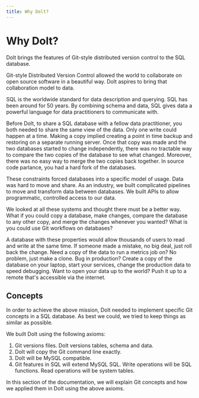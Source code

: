 ```yaml
---
title: Why Dolt?
---
```


# Why Dolt?

Dolt brings the features of Git-style distributed version control to the SQL database.

Git-style Distributed Version Control allowed the world to collaborate on open source software in a beautiful way. Dolt aspires to bring that collaboration model to data.

SQL is the worldwide standard for data description and querying. SQL has been around for 50 years. By combining schema and data, SQL gives data a powerful language for data practitioners to communicate with. 

Before Dolt, to share a SQL database with a fellow data practitioner, you both needed to share the same view of the data. Only one write could happen at a time. Making a copy implied creating a point in time backup and restoring on a separate running server. Once that copy was made and the two databases started to change independently, there was no tractable way to compare the two copies of the database to see what changed. Moreover, there was no easy way to merge the two copies back together. In source code parlance, you had a hard fork of the databases.

These constraints forced databases into a specific model of usage. Data was hard to move and share. As an industry, we built complicated pipelines to move and transform data between databases. We built APIs to allow programmatic, controlled access to our data. 

We looked at all these systems and thought there must be a better way. What if you could copy a database, make changes, compare the database to any other copy, and merge the changes whenever you wanted? What is you could use Git workflows on databases? 

A database with these properties would allow thousands of users to read and write at the same time. If someone made a mistake, no big deal, just roll back the change. Need a copy of the data to run a metrics job on? No problem, just make a clone. Bug in production? Create a copy of the database on your laptop, start your services, change the production data to speed debugging. Want to open your data up to the world? Push it up to a remote that's accessible via the internet.

## Concepts

In order to achieve the above mission, Dolt needed to implement specific Git concepts in a SQL database. As best we could, we tried to keep things as similar as possible.

We built Dolt using the following axioms:

1. Git versions files. Dolt versions tables, schema and data.
2. Dolt will copy the Git command line exactly.
3. Dolt will be MySQL compatible.
4. Git features in SQL will extend MySQL SQL. Write operations will be SQL functions. Read operations will be system tables.

In this section of the documentation, we will explain Git concepts and how we applied them in Dolt using the above axioms.